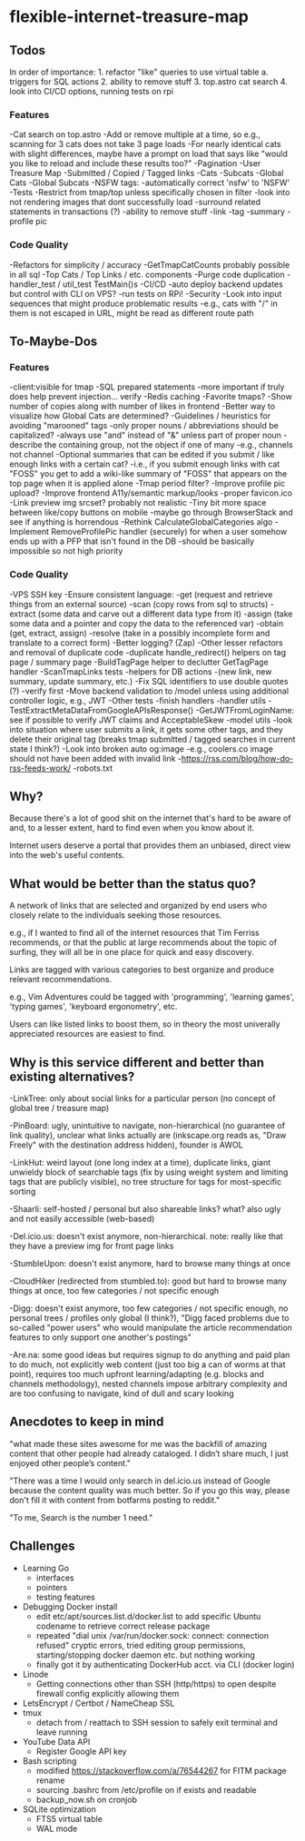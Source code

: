 # flexible-internet-treasure-map

## Todos

In order of importance:
    1. refactor "like" queries to use virtual table
        a. triggers for SQL actions
    2. ability to remove stuff
    3. top.astro cat search
    4. look into CI/CD options, running tests on rpi


### Features

-Cat search on top.astro
    -Add or remove multiple at a time, so e.g., scanning for 3 cats does not take 3 page loads
    -For nearly identical cats with slight differences, maybe have a prompt on load that says like "would you like to reload and include these results too?"
-Pagination
    -User Treasure Map
        -Submitted / Copied / Tagged links
        -Cats
        -Subcats
    -Global Cats
    -Global Subcats
-NSFW tags:
    -automatically correct 'nsfw' to 'NSFW'
    -Tests
    -Restrict from tmap/top unless specifically chosen in filter
-look into not rendering images that dont successfully load
-surround related statements in transactions (?)
-ability to remove stuff
    -link
    -tag
    -summary
    -profile pic

### Code Quality

-Refactors for simplicity / accuracy
    -GetTmapCatCounts probably possible in all sql
    -Top Cats / Top Links / etc. components
-Purge code duplication
    -handler_test / util_test TestMain()s
-CI/CD
    -auto deploy backend updates but control with CLI on VPS?
    -run tests on RPi!
-Security
    -Look into input sequences that might produce problematic results
        -e.g., cats with "/" in them is not escaped in URL, might be read as different route path

## To-Maybe-Dos

### Features

-client:visible for tmap
-SQL prepared statements
    -more important if truly does help prevent injection... verify
-Redis caching
-Favorite tmaps?
-Show number of copies along with number of likes in frontend
-Better way to visualize how Global Cats are determined?
-Guidelines / heuristics for avoiding "marooned" tags
    -only proper nouns / abbreviations should be capitalized?
    -always use "and" instead of "&" unless part of proper noun
    -describe the containing group, not the object if one of many
        -e.g., channels not channel
-Optional summaries that can be edited if you submit / like enough links with a certain cat?
    -i.e., if you submit enough links with cat "FOSS" you get to add a wiki-like summary of "FOSS" that appears on the top page when it is applied alone
-Tmap period filter?
-Improve profile pic upload?
-Improve frontend A11y/semantic markup/looks
    -proper favicon.ico
    -Link preview img srcset?
        probably not realistic
    -Tiny bit more space between like/copy buttons on mobile
    -maybe go through BrowserStack and see if anything is horrendous
-Rethink CalculateGlobalCategories algo
-Implement RemoveProfilePic handler (securely) for when a user somehow ends up with a PFP that isn't found in the DB
    -should be basically impossible so not high priority

### Code Quality

-VPS SSH key
-Ensure consistent language:
    -get (request and retrieve things from an external source)
    -scan (copy rows from sql to structs)
    -extract (some data and carve out a different data type from it)
    -assign (take some data and a pointer and copy the data to the referenced var)
    -obtain (get, extract, assign)
    -resolve (take in a possibly incomplete form and translate to a correct form)
-Better logging?
    (Zap)
-Other lesser refactors and removal of duplicate code
    -duplicate handle_redirect() helpers on tag page / summary page
    -BuildTagPage helper to declutter GetTagPage handler
    -ScanTmapLinks tests
    -helpers for DB actions
        -(new link, new summary, update summary, etc.)
    -Fix SQL identifiers to use double quotes (?)
        -verify first
    -Move backend validation to /model unless using additional controller logic, e.g., JWT
-Other tests
    -finish handlers
    -handler utils
        -TestExtractMetaDataFromGoogleAPIsResponse()
        -GetJWTFromLoginName: see if possible to verify JWT claims and AcceptableSkew
    -model utils
    -look into situation where user submits a link, it gets some other tags, and they delete their original tag (breaks tmap submitted / tagged searches in current state I think?)
-Look into broken auto og:image
    -e.g., coolers.co image should not have been added with invalid link
    -https://rss.com/blog/how-do-rss-feeds-work/
-robots.txt

## Why?

Because there's a lot of good shit on the internet that's hard to be aware of and, to a lesser extent, hard to find even when you know about it.

Internet users deserve a portal that provides them an unbiased, direct view into the web's useful contents.

## What would be better than the status quo?

A network of links that are selected and organized by end users who closely relate to the individuals seeking those resources.

e.g., if I wanted to find all of the internet resources that Tim Ferriss recommends, or that the public at large recommends about the topic of surfing, they will all be in one place for quick and easy discovery.

Links are tagged with various categories to best organize and produce relevant recommendations.

e.g., Vim Adventures could be tagged with 'programming', 'learning games', 'typing games', 'keyboard ergonometry', etc.

Users can like listed links to boost them, so in theory the most univerally appreciated resources are easiest to find.

## Why is this service different and better than existing alternatives?

-LinkTree: only about social links for a particular person (no concept of global tree / treasure map)

-PinBoard: ugly, unintuitive to navigate, non-hierarchical (no guarantee of link quality), unclear what links actually are (inkscape.org reads as, "Draw Freely" with the destination address hidden), founder is AWOL

-LinkHut: weird layout (one long index at a time), duplicate links, giant unwieldy block of searchable tags (fix by using weight system and limiting tags that are publicly visible), no tree structure for tags for most-specific sorting

-Shaarli: self-hosted / personal but also shareable links? what? also ugly and not easily accessible (web-based)

-Del.icio.us: doesn't exist anymore, non-hierarchical. note: really like that they have a preview img for front page links

-StumbleUpon: doesn't exist anymore, hard to browse many things at once

-CloudHiker (redirected from stumbled.to): good but hard to browse many things at once, too few categories / not specific enough

-Digg: doesn't exist anymore, too few categories / not specific enough, no personal trees / profiles only global (I think?), "Digg faced problems due to so-called "power users" who would manipulate the article recommendation features to only support one another's postings"

-Are.na: some good ideas but requires signup to do anything and paid plan to do much, not explicitly web content (just too big a can of worms at that point), requires too much upfront learning/adapting (e.g. blocks and channels methodology), nested channels impose arbitrary complexity and are too confusing to navigate, kind of dull and scary looking

## Anecdotes to keep in mind

"what made these sites awesome for me was the backfill of amazing content that other people had already cataloged. I didn’t share much, I just enjoyed other people’s content."

"There was a time I would only search in del.icio.us instead of Google because the content quality was much better. So if you go this way, please don't fill it with content from botfarms posting to reddit."

"To me, Search is the number 1 need."

## Challenges

- Learning Go
    - interfaces
    - pointers
    - testing features
- Debugging Docker install
    - edit etc/apt/sources.list.d/docker.list to add specific Ubuntu codename to retrieve correct release package
    - repeated "dial unix /var/run/docker.sock: connect: connection refused" cryptic errors, tried editing group permissions, starting/stopping docker daemon etc. but nothing working
    - finally got it by authenticating DockerHub acct. via CLI (docker login)
- Linode
    - Getting connections other than SSH (http/https) to open despite firewall config explicitly allowing them
- LetsEncrypt / Certbot / NameCheap SSL
- tmux
    - detach from / reattach to SSH session to safely exit terminal and leave running
- YouTube Data API
    - Register Google API key
- Bash scripting
    - modified https://stackoverflow.com/a/76544267 for FITM package rename
    - sourcing .bashrc from /etc/profile on if exists and readable
    - backup_now.sh on cronjob
- SQLite optimization
    - FTS5 virtual table
    - WAL mode
